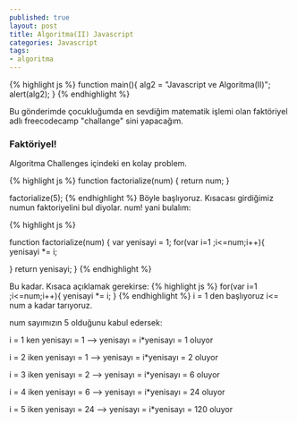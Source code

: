 ```yaml
---
published: true
layout: post
title: Algoritma(II) Javascript
categories: Javascript
tags: 
- algoritma
---
```

{% highlight js %}
function main(){
  alg2 = "Javascript ve Algoritma(II)";
  alert(alg2);
}
{% endhighlight %}

Bu gönderimde çocukluğumda en sevdiğim matematik işlemi olan faktöriyel adlı freecodecamp "challange" sini yapacağım.

### Faktöriyel!

Algoritma Challenges içindeki en kolay problem.

{% highlight js %}
function factorialize(num) {
  return num;
}

factorialize(5);
{% endhighlight %}
Böyle başlıyoruz. Kısacası girdiğimiz numun faktoriyelini bul diyolar. num! yani bulalım:

{% highlight js %}

function factorialize(num) {
  var yenisayi = 1;
  for(var i=1 ;i<=num;i++){
  yenisayi *= i;
  
  }
  return yenisayi;
}
{% endhighlight %}

Bu kadar. Kısaca açıklamak gerekirse:
{% highlight js %}
  for(var i=1 ;i<=num;i++){
  yenisayi *= i;
  }
{% endhighlight %}
i = 1 den başlıyoruz i<= num a kadar tarıyoruz.

num sayımızın 5 olduğunu kabul edersek:

i = 1 ken yenisayı = 1 --> yenisayı = i*yenisayı = 1 oluyor


i = 2 iken yenisayı = 1 --> yenisayı = i*yenisayı = 2 oluyor


i = 3 iken yenisayı = 2 --> yenisayı = i*yenisayı = 6 oluyor


i = 4 iken yenisayı = 6 --> yenisayı = i*yenisayı = 24 oluyor


i = 5 iken yenisayı = 24 --> yenisayı = i*yenisayı = 120 oluyor
